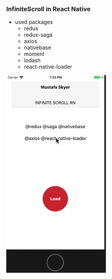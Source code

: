 ### InfiniteScroll <ListView> in React Native
* used packages
  * redux
  * redux-saga
  * axios
  * nativebase
  * moment
  * lodash
  * react-native-loader
  
![Image](./infinite.gif)
